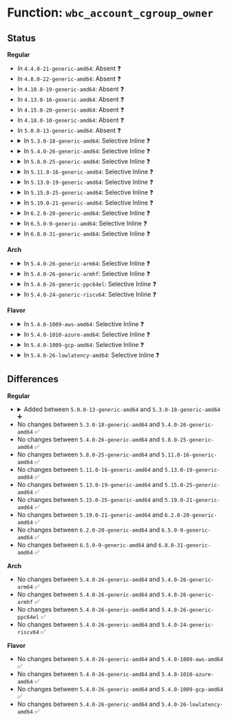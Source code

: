 # Function: <code>wbc_account_cgroup_owner</code>

## Status
<b>Regular</b>
<ul>
<li>
In <code>4.4.0-21-generic-amd64</code>: Absent ❓
</li>
<li>
In <code>4.8.0-22-generic-amd64</code>: Absent ❓
</li>
<li>
In <code>4.10.0-19-generic-amd64</code>: Absent ❓
</li>
<li>
In <code>4.13.0-16-generic-amd64</code>: Absent ❓
</li>
<li>
In <code>4.15.0-20-generic-amd64</code>: Absent ❓
</li>
<li>
In <code>4.18.0-10-generic-amd64</code>: Absent ❓
</li>
<li>
In <code>5.0.0-13-generic-amd64</code>: Absent ❓
</li>
<li>
<details>
<summary>In <code>5.3.0-18-generic-amd64</code>: Selective Inline ❓</summary>

```c
void wbc_account_cgroup_owner(struct writeback_control * wbc, struct page * page, size_t bytes)
```

```json
{
  "name": "wbc_account_cgroup_owner",
  "collision_type": "Unique Global",
  "inline_type": "Selective",
  "funcs": [
    {
      "addr": 18446744071581979216,
      "name": "wbc_account_cgroup_owner",
      "external": true,
      "loc": "fs/fs-writeback.c:718",
      "file": "fs/fs-writeback.c",
      "inline": "not declared, inlined",
      "caller_inline": [],
      "caller_func": [
        "fs/buffer.c:submit_bh_wbc",
        "fs/mpage.c:__mpage_writepage",
        "fs/ext4/page-io.c:ext4_bio_write_page"
      ]
    }
  ],
  "symbols": [
    {
      "addr": 18446744071581979216,
      "name": "wbc_account_cgroup_owner",
      "section": ".text",
      "bind": "STB_GLOBAL",
      "size": 125
    }
  ]
}
```
</details>
</li>
<li>
<details>
<summary>In <code>5.4.0-26-generic-amd64</code>: Selective Inline ❓</summary>

```c
void wbc_account_cgroup_owner(struct writeback_control * wbc, struct page * page, size_t bytes)
```

```json
{
  "name": "wbc_account_cgroup_owner",
  "collision_type": "Unique Global",
  "inline_type": "Selective",
  "funcs": [
    {
      "addr": 18446744071582054208,
      "name": "wbc_account_cgroup_owner",
      "external": true,
      "loc": "fs/fs-writeback.c:723",
      "file": "fs/fs-writeback.c",
      "inline": "not declared, inlined",
      "caller_inline": [],
      "caller_func": [
        "fs/buffer.c:submit_bh_wbc",
        "fs/mpage.c:__mpage_writepage",
        "fs/ext4/page-io.c:ext4_bio_write_page"
      ]
    }
  ],
  "symbols": [
    {
      "addr": 18446744071582054208,
      "name": "wbc_account_cgroup_owner",
      "section": ".text",
      "bind": "STB_GLOBAL",
      "size": 125
    }
  ]
}
```
</details>
</li>
<li>
<details>
<summary>In <code>5.8.0-25-generic-amd64</code>: Selective Inline ❓</summary>

```c
void wbc_account_cgroup_owner(struct writeback_control * wbc, struct page * page, size_t bytes)
```

```json
{
  "name": "wbc_account_cgroup_owner",
  "collision_type": "Unique Global",
  "inline_type": "Selective",
  "funcs": [
    {
      "addr": 18446744071582289296,
      "name": "wbc_account_cgroup_owner",
      "external": true,
      "loc": "fs/fs-writeback.c:724",
      "file": "fs/fs-writeback.c",
      "inline": "not declared, inlined",
      "caller_inline": [],
      "caller_func": [
        "fs/buffer.c:submit_bh_wbc",
        "fs/mpage.c:__mpage_writepage",
        "fs/iomap/buffered-io.c:iomap_add_to_ioend",
        "fs/ext4/page-io.c:ext4_bio_write_page"
      ]
    }
  ],
  "symbols": [
    {
      "addr": 18446744071582289296,
      "name": "wbc_account_cgroup_owner",
      "section": ".text",
      "bind": "STB_GLOBAL",
      "size": 125
    }
  ]
}
```
</details>
</li>
<li>
<details>
<summary>In <code>5.11.0-16-generic-amd64</code>: Selective Inline ❓</summary>

```c
void wbc_account_cgroup_owner(struct writeback_control * wbc, struct page * page, size_t bytes)
```

```json
{
  "name": "wbc_account_cgroup_owner",
  "collision_type": "Unique Global",
  "inline_type": "Selective",
  "funcs": [
    {
      "addr": 18446744071582342384,
      "name": "wbc_account_cgroup_owner",
      "external": true,
      "loc": "fs/fs-writeback.c:724",
      "file": "fs/fs-writeback.c",
      "inline": "not declared, inlined",
      "caller_inline": [],
      "caller_func": [
        "fs/buffer.c:submit_bh_wbc",
        "fs/mpage.c:__mpage_writepage",
        "fs/iomap/buffered-io.c:iomap_add_to_ioend",
        "fs/ext4/page-io.c:ext4_bio_write_page"
      ]
    }
  ],
  "symbols": [
    {
      "addr": 18446744071582342384,
      "name": "wbc_account_cgroup_owner",
      "section": ".text",
      "bind": "STB_GLOBAL",
      "size": 125
    }
  ]
}
```
</details>
</li>
<li>
<details>
<summary>In <code>5.13.0-19-generic-amd64</code>: Selective Inline ❓</summary>

```c
void wbc_account_cgroup_owner(struct writeback_control * wbc, struct page * page, size_t bytes)
```

```json
{
  "name": "wbc_account_cgroup_owner",
  "collision_type": "Unique Global",
  "inline_type": "Selective",
  "funcs": [
    {
      "addr": 18446744071582370000,
      "name": "wbc_account_cgroup_owner",
      "external": true,
      "loc": "fs/fs-writeback.c:730",
      "file": "fs/fs-writeback.c",
      "inline": "not declared, inlined",
      "caller_inline": [],
      "caller_func": [
        "fs/buffer.c:submit_bh_wbc",
        "fs/mpage.c:__mpage_writepage",
        "fs/iomap/buffered-io.c:iomap_add_to_ioend",
        "fs/ext4/page-io.c:ext4_bio_write_page"
      ]
    }
  ],
  "symbols": [
    {
      "addr": 18446744071582370000,
      "name": "wbc_account_cgroup_owner",
      "section": ".text",
      "bind": "STB_GLOBAL",
      "size": 125
    }
  ]
}
```
</details>
</li>
<li>
<details>
<summary>In <code>5.15.0-25-generic-amd64</code>: Selective Inline ❓</summary>

```c
void wbc_account_cgroup_owner(struct writeback_control * wbc, struct page * page, size_t bytes)
```

```json
{
  "name": "wbc_account_cgroup_owner",
  "collision_type": "Unique Global",
  "inline_type": "Selective",
  "funcs": [
    {
      "addr": 18446744071582690592,
      "name": "wbc_account_cgroup_owner",
      "external": true,
      "loc": "fs/fs-writeback.c:854",
      "file": "fs/fs-writeback.c",
      "inline": "not declared, inlined",
      "caller_inline": [],
      "caller_func": [
        "fs/buffer.c:submit_bh_wbc",
        "fs/mpage.c:__mpage_writepage",
        "fs/iomap/buffered-io.c:iomap_add_to_ioend",
        "fs/ext4/page-io.c:ext4_bio_write_page"
      ]
    }
  ],
  "symbols": [
    {
      "addr": 18446744071582690592,
      "name": "wbc_account_cgroup_owner",
      "section": ".text",
      "bind": "STB_GLOBAL",
      "size": 125
    }
  ]
}
```
</details>
</li>
<li>
<details>
<summary>In <code>5.19.0-21-generic-amd64</code>: Selective Inline ❓</summary>

```c
void wbc_account_cgroup_owner(struct writeback_control * wbc, struct page * page, size_t bytes)
```

```json
{
  "name": "wbc_account_cgroup_owner",
  "collision_type": "Unique Global",
  "inline_type": "Selective",
  "funcs": [
    {
      "addr": 18446744071583243168,
      "name": "wbc_account_cgroup_owner",
      "external": true,
      "loc": "fs/fs-writeback.c:857",
      "file": "fs/fs-writeback.c",
      "inline": "not declared, inlined",
      "caller_inline": [],
      "caller_func": [
        "fs/buffer.c:submit_bh_wbc",
        "fs/mpage.c:__mpage_writepage",
        "fs/iomap/buffered-io.c:iomap_add_to_ioend",
        "fs/ext4/page-io.c:ext4_bio_write_page"
      ]
    }
  ],
  "symbols": [
    {
      "addr": 18446744071583243168,
      "name": "wbc_account_cgroup_owner",
      "section": ".text",
      "bind": "STB_GLOBAL",
      "size": 163
    }
  ]
}
```
</details>
</li>
<li>
<details>
<summary>In <code>6.2.0-20-generic-amd64</code>: Selective Inline ❓</summary>

```c
void wbc_account_cgroup_owner(struct writeback_control * wbc, struct page * page, size_t bytes)
```

```json
{
  "name": "wbc_account_cgroup_owner",
  "collision_type": "Unique Global",
  "inline_type": "Selective",
  "funcs": [
    {
      "addr": 18446744071583824944,
      "name": "wbc_account_cgroup_owner",
      "external": true,
      "loc": "fs/fs-writeback.c:859",
      "file": "fs/fs-writeback.c",
      "inline": "not declared, inlined",
      "caller_inline": [],
      "caller_func": [
        "fs/buffer.c:submit_bh_wbc",
        "fs/mpage.c:__mpage_writepage",
        "fs/iomap/buffered-io.c:iomap_add_to_ioend",
        "fs/ext4/page-io.c:ext4_bio_write_page"
      ]
    }
  ],
  "symbols": [
    {
      "addr": 18446744071583824944,
      "name": "wbc_account_cgroup_owner",
      "section": ".text",
      "bind": "STB_GLOBAL",
      "size": 163
    }
  ]
}
```
</details>
</li>
<li>
<details>
<summary>In <code>6.5.0-9-generic-amd64</code>: Selective Inline ❓</summary>

```c
void wbc_account_cgroup_owner(struct writeback_control * wbc, struct page * page, size_t bytes)
```

```json
{
  "name": "wbc_account_cgroup_owner",
  "collision_type": "Unique Global",
  "inline_type": "Selective",
  "funcs": [
    {
      "addr": 18446744071584042288,
      "name": "wbc_account_cgroup_owner",
      "external": true,
      "loc": "fs/fs-writeback.c:859",
      "file": "fs/fs-writeback.c",
      "inline": "not declared, inlined",
      "caller_inline": [],
      "caller_func": [
        "fs/buffer.c:submit_bh_wbc",
        "fs/mpage.c:__mpage_writepage",
        "fs/iomap/buffered-io.c:iomap_add_to_ioend",
        "fs/ext4/page-io.c:ext4_bio_write_folio"
      ]
    }
  ],
  "symbols": [
    {
      "addr": 18446744071584042288,
      "name": "wbc_account_cgroup_owner",
      "section": ".text",
      "bind": "STB_GLOBAL",
      "size": 224
    }
  ]
}
```
</details>
</li>
<li>
<details>
<summary>In <code>6.8.0-31-generic-amd64</code>: Selective Inline ❓</summary>

```c
void wbc_account_cgroup_owner(struct writeback_control * wbc, struct page * page, size_t bytes)
```

```json
{
  "name": "wbc_account_cgroup_owner",
  "collision_type": "Unique Global",
  "inline_type": "Selective",
  "funcs": [
    {
      "addr": 18446744071584257088,
      "name": "wbc_account_cgroup_owner",
      "external": true,
      "loc": "fs/fs-writeback.c:876",
      "file": "fs/fs-writeback.c",
      "inline": "not declared, inlined",
      "caller_inline": [],
      "caller_func": [
        "fs/buffer.c:submit_bh_wbc",
        "fs/mpage.c:__mpage_writepage",
        "fs/iomap/buffered-io.c:iomap_add_to_ioend",
        "fs/ext4/page-io.c:ext4_bio_write_folio"
      ]
    }
  ],
  "symbols": [
    {
      "addr": 18446744071584257088,
      "name": "wbc_account_cgroup_owner",
      "section": ".text",
      "bind": "STB_GLOBAL",
      "size": 221
    }
  ]
}
```
</details>
</li>
</ul>
<b>Arch</b>
<ul>
<li>
<details>
<summary>In <code>5.4.0-26-generic-arm64</code>: Selective Inline ❓</summary>

```c
void wbc_account_cgroup_owner(struct writeback_control * wbc, struct page * page, size_t bytes)
```

```json
{
  "name": "wbc_account_cgroup_owner",
  "collision_type": "Unique Global",
  "inline_type": "Selective",
  "funcs": [
    {
      "addr": 18446603336493577064,
      "name": "wbc_account_cgroup_owner",
      "external": true,
      "loc": "fs/fs-writeback.c:723",
      "file": "fs/fs-writeback.c",
      "inline": "not declared, inlined",
      "caller_inline": [],
      "caller_func": [
        "fs/buffer.c:submit_bh_wbc",
        "fs/mpage.c:__mpage_writepage",
        "fs/ext4/page-io.c:ext4_bio_write_page"
      ]
    }
  ],
  "symbols": [
    {
      "addr": 18446603336493577064,
      "name": "wbc_account_cgroup_owner",
      "section": ".text",
      "bind": "STB_GLOBAL",
      "size": 212
    }
  ]
}
```
</details>
</li>
<li>
<details>
<summary>In <code>5.4.0-26-generic-armhf</code>: Selective Inline ❓</summary>

```c
void wbc_account_cgroup_owner(struct writeback_control * wbc, struct page * page, size_t bytes)
```

```json
{
  "name": "wbc_account_cgroup_owner",
  "collision_type": "Unique Global",
  "inline_type": "Selective",
  "funcs": [
    {
      "addr": 3227128944,
      "name": "wbc_account_cgroup_owner",
      "external": true,
      "loc": "fs/fs-writeback.c:723",
      "file": "fs/fs-writeback.c",
      "inline": "not declared, inlined",
      "caller_inline": [],
      "caller_func": [
        "fs/buffer.c:submit_bh_wbc",
        "fs/mpage.c:__mpage_writepage",
        "fs/ext4/page-io.c:ext4_bio_write_page"
      ]
    }
  ],
  "symbols": [
    {
      "addr": 3227128944,
      "name": "wbc_account_cgroup_owner",
      "section": ".text",
      "bind": "STB_GLOBAL",
      "size": 184
    }
  ]
}
```
</details>
</li>
<li>
<details>
<summary>In <code>5.4.0-26-generic-ppc64el</code>: Selective Inline ❓</summary>

```c
void wbc_account_cgroup_owner(struct writeback_control * wbc, struct page * page, size_t bytes)
```

```json
{
  "name": "wbc_account_cgroup_owner",
  "collision_type": "Unique Global",
  "inline_type": "Selective",
  "funcs": [
    {
      "addr": 13835058055287164192,
      "name": "wbc_account_cgroup_owner",
      "external": true,
      "loc": "fs/fs-writeback.c:723",
      "file": "fs/fs-writeback.c",
      "inline": "not declared, inlined",
      "caller_inline": [],
      "caller_func": [
        "fs/buffer.c:submit_bh_wbc",
        "fs/mpage.c:__mpage_writepage",
        "fs/ext4/page-io.c:ext4_bio_write_page"
      ]
    }
  ],
  "symbols": [
    {
      "addr": 13835058055287164192,
      "name": "wbc_account_cgroup_owner",
      "section": ".text",
      "bind": "STB_GLOBAL",
      "size": 316
    }
  ]
}
```
</details>
</li>
<li>
<details>
<summary>In <code>5.4.0-24-generic-riscv64</code>: Selective Inline ❓</summary>

```c
void wbc_account_cgroup_owner(struct writeback_control * wbc, struct page * page, size_t bytes)
```

```json
{
  "name": "wbc_account_cgroup_owner",
  "collision_type": "Unique Global",
  "inline_type": "Selective",
  "funcs": [
    {
      "addr": 18446743936273235494,
      "name": "wbc_account_cgroup_owner",
      "external": true,
      "loc": "fs/fs-writeback.c:723",
      "file": "fs/fs-writeback.c",
      "inline": "not declared, inlined",
      "caller_inline": [],
      "caller_func": [
        "fs/buffer.c:submit_bh_wbc",
        "fs/mpage.c:__mpage_writepage",
        "fs/ext4/page-io.c:ext4_bio_write_page"
      ]
    }
  ],
  "symbols": [
    {
      "addr": 18446743936273235494,
      "name": "wbc_account_cgroup_owner",
      "section": ".text",
      "bind": "STB_GLOBAL",
      "size": 152
    }
  ]
}
```
</details>
</li>
</ul>
<b>Flavor</b>
<ul>
<li>
<details>
<summary>In <code>5.4.0-1009-aws-amd64</code>: Selective Inline ❓</summary>

```c
void wbc_account_cgroup_owner(struct writeback_control * wbc, struct page * page, size_t bytes)
```

```json
{
  "name": "wbc_account_cgroup_owner",
  "collision_type": "Unique Global",
  "inline_type": "Selective",
  "funcs": [
    {
      "addr": 18446744071582022944,
      "name": "wbc_account_cgroup_owner",
      "external": true,
      "loc": "fs/fs-writeback.c:723",
      "file": "fs/fs-writeback.c",
      "inline": "not declared, inlined",
      "caller_inline": [],
      "caller_func": [
        "fs/buffer.c:submit_bh_wbc",
        "fs/mpage.c:__mpage_writepage",
        "fs/ext4/page-io.c:ext4_bio_write_page"
      ]
    }
  ],
  "symbols": [
    {
      "addr": 18446744071582022944,
      "name": "wbc_account_cgroup_owner",
      "section": ".text",
      "bind": "STB_GLOBAL",
      "size": 125
    }
  ]
}
```
</details>
</li>
<li>
<details>
<summary>In <code>5.4.0-1010-azure-amd64</code>: Selective Inline ❓</summary>

```c
void wbc_account_cgroup_owner(struct writeback_control * wbc, struct page * page, size_t bytes)
```

```json
{
  "name": "wbc_account_cgroup_owner",
  "collision_type": "Unique Global",
  "inline_type": "Selective",
  "funcs": [
    {
      "addr": 18446744071581960512,
      "name": "wbc_account_cgroup_owner",
      "external": true,
      "loc": "fs/fs-writeback.c:723",
      "file": "fs/fs-writeback.c",
      "inline": "not declared, inlined",
      "caller_inline": [],
      "caller_func": [
        "fs/buffer.c:submit_bh_wbc",
        "fs/mpage.c:__mpage_writepage",
        "fs/ext4/page-io.c:ext4_bio_write_page"
      ]
    }
  ],
  "symbols": [
    {
      "addr": 18446744071581960512,
      "name": "wbc_account_cgroup_owner",
      "section": ".text",
      "bind": "STB_GLOBAL",
      "size": 125
    }
  ]
}
```
</details>
</li>
<li>
<details>
<summary>In <code>5.4.0-1009-gcp-amd64</code>: Selective Inline ❓</summary>

```c
void wbc_account_cgroup_owner(struct writeback_control * wbc, struct page * page, size_t bytes)
```

```json
{
  "name": "wbc_account_cgroup_owner",
  "collision_type": "Unique Global",
  "inline_type": "Selective",
  "funcs": [
    {
      "addr": 18446744071582014224,
      "name": "wbc_account_cgroup_owner",
      "external": true,
      "loc": "fs/fs-writeback.c:723",
      "file": "fs/fs-writeback.c",
      "inline": "not declared, inlined",
      "caller_inline": [],
      "caller_func": [
        "fs/buffer.c:submit_bh_wbc",
        "fs/mpage.c:__mpage_writepage",
        "fs/ext4/page-io.c:ext4_bio_write_page"
      ]
    }
  ],
  "symbols": [
    {
      "addr": 18446744071582014224,
      "name": "wbc_account_cgroup_owner",
      "section": ".text",
      "bind": "STB_GLOBAL",
      "size": 125
    }
  ]
}
```
</details>
</li>
<li>
<details>
<summary>In <code>5.4.0-26-lowlatency-amd64</code>: Selective Inline ❓</summary>

```c
void wbc_account_cgroup_owner(struct writeback_control * wbc, struct page * page, size_t bytes)
```

```json
{
  "name": "wbc_account_cgroup_owner",
  "collision_type": "Unique Global",
  "inline_type": "Selective",
  "funcs": [
    {
      "addr": 18446744071582085200,
      "name": "wbc_account_cgroup_owner",
      "external": true,
      "loc": "fs/fs-writeback.c:723",
      "file": "fs/fs-writeback.c",
      "inline": "not declared, inlined",
      "caller_inline": [],
      "caller_func": [
        "fs/buffer.c:submit_bh_wbc",
        "fs/mpage.c:__mpage_writepage",
        "fs/ext4/page-io.c:ext4_bio_write_page"
      ]
    }
  ],
  "symbols": [
    {
      "addr": 18446744071582085200,
      "name": "wbc_account_cgroup_owner",
      "section": ".text",
      "bind": "STB_GLOBAL",
      "size": 125
    }
  ]
}
```
</details>
</li>
</ul>

## Differences
<b>Regular</b>
<ul>
<li>
<details>
<summary>Added between <code>5.0.0-13-generic-amd64</code> and <code>5.3.0-18-generic-amd64</code> ➕</summary>

```c
void wbc_account_cgroup_owner(struct writeback_control * wbc, struct page * page, size_t bytes)
```
</details>
</li>
<li>
No changes between <code>5.3.0-18-generic-amd64</code> and <code>5.4.0-26-generic-amd64</code> ✅
</li>
<li>
No changes between <code>5.4.0-26-generic-amd64</code> and <code>5.8.0-25-generic-amd64</code> ✅
</li>
<li>
No changes between <code>5.8.0-25-generic-amd64</code> and <code>5.11.0-16-generic-amd64</code> ✅
</li>
<li>
No changes between <code>5.11.0-16-generic-amd64</code> and <code>5.13.0-19-generic-amd64</code> ✅
</li>
<li>
No changes between <code>5.13.0-19-generic-amd64</code> and <code>5.15.0-25-generic-amd64</code> ✅
</li>
<li>
No changes between <code>5.15.0-25-generic-amd64</code> and <code>5.19.0-21-generic-amd64</code> ✅
</li>
<li>
No changes between <code>5.19.0-21-generic-amd64</code> and <code>6.2.0-20-generic-amd64</code> ✅
</li>
<li>
No changes between <code>6.2.0-20-generic-amd64</code> and <code>6.5.0-9-generic-amd64</code> ✅
</li>
<li>
No changes between <code>6.5.0-9-generic-amd64</code> and <code>6.8.0-31-generic-amd64</code> ✅
</li>
</ul>
<b>Arch</b>
<ul>
<li>
No changes between <code>5.4.0-26-generic-amd64</code> and <code>5.4.0-26-generic-arm64</code> ✅
</li>
<li>
No changes between <code>5.4.0-26-generic-amd64</code> and <code>5.4.0-26-generic-armhf</code> ✅
</li>
<li>
No changes between <code>5.4.0-26-generic-amd64</code> and <code>5.4.0-26-generic-ppc64el</code> ✅
</li>
<li>
No changes between <code>5.4.0-26-generic-amd64</code> and <code>5.4.0-24-generic-riscv64</code> ✅
</li>
</ul>
<b>Flavor</b>
<ul>
<li>
No changes between <code>5.4.0-26-generic-amd64</code> and <code>5.4.0-1009-aws-amd64</code> ✅
</li>
<li>
No changes between <code>5.4.0-26-generic-amd64</code> and <code>5.4.0-1010-azure-amd64</code> ✅
</li>
<li>
No changes between <code>5.4.0-26-generic-amd64</code> and <code>5.4.0-1009-gcp-amd64</code> ✅
</li>
<li>
No changes between <code>5.4.0-26-generic-amd64</code> and <code>5.4.0-26-lowlatency-amd64</code> ✅
</li>
</ul>
